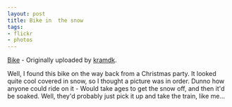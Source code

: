 ```yaml
---
layout: post
title: Bike in  the snow
tags:
- flickr
- photos
---
```

<p><a href="http://www.flickr.com/photos/kramrecords/78226526/">Bike</a> - Originally uploaded by <a href="http://www.flickr.com/people/kramrecords/">kramdk</a>.</p>
<P>Well, I found this bike on the way back from a Christmas party. It looked quite cool covered in snow, so I thought a picture was in order. Dunno how anyone could ride on it - Would take ages to get the snow off, and then it'd be soaked. Well, they'd probably just pick it up and take the train, like me...</p>
